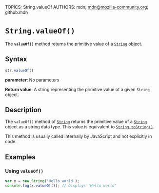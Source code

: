 TOPICS: String.valueOf
AUTHORS: mdn; mdn@mozilla-community.org; github:mdn

# `String.valueOf()`

The **`valueOf()`** method returns the primitive value of a [`String`](/en/webfrontend/String) object.

## Syntax

```javascript
str.valueOf()
```

**parameter**: No parameters

**Return value**: A string representing the primitive value of a given `String` object.

## Description

The `valueOf()` method of [`String`](/en/webfrontend/String) returns the primitive value of a
[`String`](/en/webfrontend/String) object as a string data type. This value is equivalent to [`String.toString()`](/en/webfrontend/String.toString).

This method is usually called internally by JavaScript and not explicitly in code.

## Examples

### Using `valueOf()`

```javascript
var x = new String('Hello world');
console.log(x.valueOf()); // Displays 'Hello world'
```
